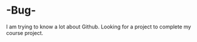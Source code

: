 # -Bug-
I am trying to know a lot about Github.
Looking for a project to complete my course project.
